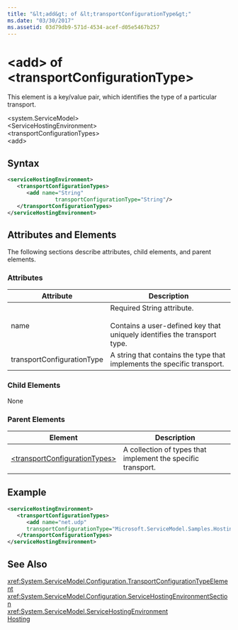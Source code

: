 ```yaml
---
title: "&lt;add&gt; of &lt;transportConfigurationType&gt;"
ms.date: "03/30/2017"
ms.assetid: 03d79db9-571d-4534-acef-d05e5467b257
---
```

# &lt;add&gt; of &lt;transportConfigurationType&gt;
This element is a key/value pair, which identifies the type of a particular transport.  
  
 \<system.ServiceModel>  
\<ServiceHostingEnvironment>  
\<transportConfigurationTypes>  
\<add>  
  
## Syntax  
  
```xml  
<serviceHostingEnvironment>   
   <transportConfigurationTypes>  
      <add name="String"  
               transportConfigurationType="String"/>   
   </transportConfigurationTypes>  
</serviceHostingEnvironment>  
```  
  
## Attributes and Elements  
 The following sections describe attributes, child elements, and parent elements.  
  
### Attributes  
  
|Attribute|Description|  
|---------------|-----------------|  
|name|Required String attribute.<br /><br /> Contains a user-defined key that uniquely identifies the transport type.|  
|transportConfigurationType|A string that contains the type that implements the specific transport.|  
  
### Child Elements  
 None  
  
### Parent Elements  
  
|Element|Description|  
|-------------|-----------------|  
|[\<transportConfigurationTypes>](../../../../../docs/framework/configure-apps/file-schema/wcf/transportconfigurationtypes.md)|A collection of types that implement the specific transport.|  
  
## Example  
  
```xml  
<serviceHostingEnvironment>   
   <transportConfigurationTypes>  
      <add name="net.udp"  
      transportConfigurationType="Microsoft.ServiceModel.Samples.Hosting.HostedUdpTransportConfiguration, UdpActivation, Version=1.0.0.0, Culture=neutral, PublicKeyToken=6fa904d2da1848d6" />   
   </transportConfigurationTypes>  
</serviceHostingEnvironment>  
```  
  
## See Also  
 <xref:System.ServiceModel.Configuration.TransportConfigurationTypeElement>  
 <xref:System.ServiceModel.Configuration.ServiceHostingEnvironmentSection>  
 <xref:System.ServiceModel.ServiceHostingEnvironment>  
 [Hosting](../../../../../docs/framework/wcf/feature-details/hosting.md)
